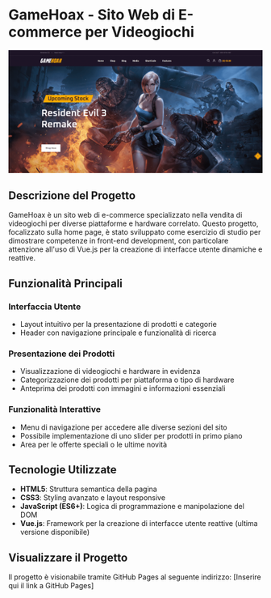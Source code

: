 # GameHoax - Sito Web di E-commerce per Videogiochi

![Screenshot di GameHoax](public/images/screenshot.png "Home page di GameHoax")

## Descrizione del Progetto

GameHoax è un sito web di e-commerce specializzato nella vendita di videogiochi per diverse piattaforme e hardware correlato. Questo progetto, focalizzato sulla home page, è stato sviluppato come esercizio di studio per dimostrare competenze in front-end development, con particolare attenzione all'uso di Vue.js per la creazione di interfacce utente dinamiche e reattive.

## Funzionalità Principali

### Interfaccia Utente
* Layout intuitivo per la presentazione di prodotti e categorie
* Header con navigazione principale e funzionalità di ricerca

### Presentazione dei Prodotti
* Visualizzazione di videogiochi e hardware in evidenza
* Categorizzazione dei prodotti per piattaforma o tipo di hardware
* Anteprima dei prodotti con immagini e informazioni essenziali

### Funzionalità Interattive
* Menu di navigazione per accedere alle diverse sezioni del sito
* Possibile implementazione di uno slider per prodotti in primo piano
* Area per le offerte speciali o le ultime novità

## Tecnologie Utilizzate
* **HTML5**: Struttura semantica della pagina
* **CSS3**: Styling avanzato e layout responsive
* **JavaScript (ES6+)**: Logica di programmazione e manipolazione del DOM
* **Vue.js**: Framework per la creazione di interfacce utente reattive (ultima versione disponibile)

## Visualizzare il Progetto

Il progetto è visionabile tramite GitHub Pages al seguente indirizzo: [Inserire qui il link a GitHub Pages]


